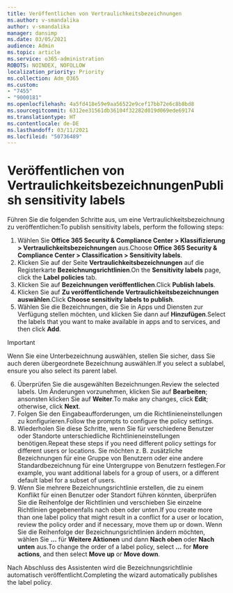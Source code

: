 ```yaml
---
title: Veröffentlichen von Vertraulichkeitsbezeichnungen
ms.author: v-smandalika
author: v-smandalika
manager: dansimp
ms.date: 03/05/2021
audience: Admin
ms.topic: article
ms.service: o365-administration
ROBOTS: NOINDEX, NOFOLLOW
localization_priority: Priority
ms.collection: Adm_O365
ms.custom:
- "7455"
- "9000181"
ms.openlocfilehash: 4a5fd418e59e9aa56522e9cef17bb72e6c8b8bd8
ms.sourcegitcommit: 6312ee31561db36104f32282d019d069ede69174
ms.translationtype: HT
ms.contentlocale: de-DE
ms.lasthandoff: 03/11/2021
ms.locfileid: "50736489"
---
```

# <a name="publish-sensitivity-labels"></a><span data-ttu-id="03ec9-102">Veröffentlichen von Vertraulichkeitsbezeichnungen</span><span class="sxs-lookup"><span data-stu-id="03ec9-102">Publish sensitivity labels</span></span>

<span data-ttu-id="03ec9-103">Führen Sie die folgenden Schritte aus, um eine Vertraulichkeitsbezeichnung zu veröffentlichen:</span><span class="sxs-lookup"><span data-stu-id="03ec9-103">To publish sensitivity labels, perform the following steps:</span></span>

1. <span data-ttu-id="03ec9-104">Wählen Sie **Office 365 Security & Compliance Center > Klassifizierung > Vertraulichkeitsbezeichnungen** aus.</span><span class="sxs-lookup"><span data-stu-id="03ec9-104">Choose **Office 365 Security & Compliance Center > Classification > Sensitivity labels**.</span></span>
2. <span data-ttu-id="03ec9-105">Klicken Sie auf der Seite **Vertraulichkeitsbezeichnungen** auf die Registerkarte **Bezeichnungsrichtlinien**.</span><span class="sxs-lookup"><span data-stu-id="03ec9-105">On the **Sensitivity labels** page, click the **Label policies** tab.</span></span>
3. <span data-ttu-id="03ec9-106">Klicken Sie auf **Bezeichnungen veröffentlichen**.</span><span class="sxs-lookup"><span data-stu-id="03ec9-106">Click **Publish labels**.</span></span>
4. <span data-ttu-id="03ec9-107">Klicken Sie auf **Zu veröffentlichende Vertraulichkeitsbezeichnungen auswählen**.</span><span class="sxs-lookup"><span data-stu-id="03ec9-107">Click **Choose sensitivity labels to publish**.</span></span> 
5. <span data-ttu-id="03ec9-108">Wählen Sie die Bezeichnungen, die Sie in Apps und Diensten zur Verfügung stellen möchten, und klicken Sie dann auf **Hinzufügen**.</span><span class="sxs-lookup"><span data-stu-id="03ec9-108">Select the labels that you want to make available in apps and to services, and then click **Add**.</span></span>
> [!IMPORTANT]
> <span data-ttu-id="03ec9-109">Wenn Sie eine Unterbezeichnung auswählen, stellen Sie sicher, dass Sie auch deren übergeordnete Bezeichnung auswählen.</span><span class="sxs-lookup"><span data-stu-id="03ec9-109">If you select a sublabel, ensure you also select its parent label.</span></span>
6. <span data-ttu-id="03ec9-110">Überprüfen Sie die ausgewählten Bezeichnungen.</span><span class="sxs-lookup"><span data-stu-id="03ec9-110">Review the selected labels.</span></span> <span data-ttu-id="03ec9-111">Um Änderungen vorzunehmen, klicken Sie auf **Bearbeiten**; ansonsten klicken Sie auf **Weiter**.</span><span class="sxs-lookup"><span data-stu-id="03ec9-111">To make any changes, click **Edit**; otherwise, click **Next**.</span></span>
7. <span data-ttu-id="03ec9-112">Folgen Sie den Eingabeaufforderungen, um die Richtlinieneinstellungen zu konfigurieren.</span><span class="sxs-lookup"><span data-stu-id="03ec9-112">Follow the prompts to configure the policy settings.</span></span>
8. <span data-ttu-id="03ec9-113">Wiederholen Sie diese Schritte, wenn Sie für verschiedene Benutzer oder Standorte unterschiedliche Richtlinieneinstellungen benötigen.</span><span class="sxs-lookup"><span data-stu-id="03ec9-113">Repeat these steps if you need different policy settings for different users or locations.</span></span> <span data-ttu-id="03ec9-114">Sie möchten z. B. zusätzliche Bezeichnungen für eine Gruppe von Benutzern oder eine andere Standardbezeichnung für eine Untergruppe von Benutzern festlegen.</span><span class="sxs-lookup"><span data-stu-id="03ec9-114">For example, you want additional labels for a group of users, or a different default label for a subset of users.</span></span>
9. <span data-ttu-id="03ec9-115">Wenn Sie mehrere Bezeichnungsrichtlinie erstellen, die zu einem Konflikt für einen Benutzer oder Standort führen könnten, überprüfen Sie die Reihenfolge der Richtlinien und verschieben Sie einzelne Richtlinien gegebenenfalls nach oben oder unten.</span><span class="sxs-lookup"><span data-stu-id="03ec9-115">If you create more than one label policy that might result in a conflict for a user or location, review the policy order and if necessary, move them up or down.</span></span> <span data-ttu-id="03ec9-116">Wenn Sie die Reihenfolge der Bezeichnungsrichtlinien ändern möchten, wählen Sie **...** für **Weitere Aktionen** und dann **Nach oben** oder **Nach unten** aus.</span><span class="sxs-lookup"><span data-stu-id="03ec9-116">To change the order of a label policy, select **...** for **More actions**, and then select **Move up** or **Move down**.</span></span>

<span data-ttu-id="03ec9-117">Nach Abschluss des Assistenten wird die Bezeichnungsrichtlinie automatisch veröffentlicht.</span><span class="sxs-lookup"><span data-stu-id="03ec9-117">Completing the wizard automatically publishes the label policy.</span></span>

